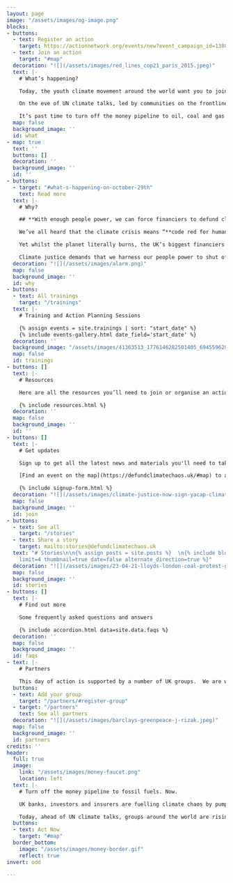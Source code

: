 ```yaml
---
layout: page
image: "/assets/images/og-image.png"
blocks:
- buttons:
  - text: Register an action
    target: https://actionnetwork.org/events/new?event_campaign_id=13806
  - text: Join an action
    target: "#map"
  decoration: "![](/assets/images/red_lines_cop21_paris_2015.jpeg)"
  text: |-
    # What’s happening?

    Today, the youth climate movement around the world want you to join them and demand that bankers, insurers and fund managers **Defund Climate Chaos**.

    On the eve of UN climate talks, led by communities on the frontline of climate impacts, people will lay climate justice memorials outside the UK’s biggest fossil financiers to make it clear at whose doorstep the blame for the climate crisis lies.

    It’s past time to turn off the money pipeline to oil, coal and gas companies and start investing in climate justice and a safer future for us all.
  map: false
  background_image: ''
  id: what
- map: true
  text: ''
  buttons: []
  decoration: ''
  background_image: ''
  id: ''
- buttons:
  - target: "#what-s-happening-on-october-29th"
    text: Read more
  text: |-
    # Why?

    ## **With enough people power, we can force financiers to defund climate chaos. Join us.**

    We’ve all heard that the climate crisis means “**code red for humanity**”. We see the reality raging around us with floods, wildfires and storms every day.

    Yet whilst the planet literally burns, the UK’s biggest financiers keep pouring billions of pounds each year into fuelling the fire. **Barclays, HSBC, Lloyds of London** to name just a few - they are failing us.

    Climate justice demands that we harness our people power to shut off the money pipeline to oil, coal and gas immediately.
  decoration: "![](/assets/images/alarm.png)"
  map: false
  background_image: ''
  id: why
- buttons:
  - text: All trainings
    target: "/trainings"
  text: |-
    # Training and Action Planning Sessions

    {% assign events = site.trainings | sort: "start_date" %}
    {% include events-gallery.html date_field='start_date' %}
  decoration: ''
  background_image: "/assets/images/41363513_1776146282501405_6945596299618025472_o-600x600.jpeg"
  map: false
  id: trainings
- buttons: []
  text: |-
    # Resources

    Here are all the resources you’ll need to join or organise an action of your own to #DefundClimateChaos on October 29 (and beyond!):

    {% include resources.html %}
  decoration: ''
  map: false
  background_image: ''
  id: ''
- buttons: []
  text: |-
    # Get updates

    Sign up to get all the latest news and materials you'll need to take action on October 29.

    [Find an event on the map](https://defundclimatechaos.uk/#map) to attend near you or [sign up to host your own event](https://actionnetwork.org/events/04aef390f9ed2e182154029889a339e3e6b27d36/edit).

    {% include signup-form.html %}
  decoration: "![](/assets/images/climate-justice-now-sign-yacap-climate-strike-2020.png)"
  map: false
  background_image: ''
  id: join
- buttons:
  - text: See all
    target: "/stories"
  - text: Share a story
    target: mailto:stories@defundclimatechaos.uk
  text: "# Stories\n\n{% assign posts = site.posts %}  \n{% include blog-list.html
    limit=4 thumbnail=true date=false alternate_direction=true %}"
  decoration: "![](/assets/images/23-04-21-lloyds-london-coal-protest-gareth-morris-19.jpg)"
  map: false
  background_image: ''
  id: stories
- buttons: []
  text: |-
    # Find out more

    Some frequently asked questions and answers

    {% include accordion.html data=site.data.faqs %}
  decoration: ''
  map: false
  background_image: ''
  id: faqs
- text: |-
    # Partners

    This day of action is supported by a number of UK groups.  We are working closely with allied networks all around the world as part of the [Defund Climate Chaos global day of action](http://defundclimatechaos.org).
  buttons:
  - text: Add your group
    target: "/partners/#register-group"
  - target: "/partners"
    text: See all partners
  decoration: "![](/assets/images/barclays-greenpeace-j-rizak.jpeg)"
  map: false
  background_image: ''
  id: partners
credits: ''
header:
  full: true
  image:
    link: "/assets/images/money-faucet.png"
    location: left
  text: |-
    # Turn off the money pipeline to fossil fuels. Now.

    UK banks, investors and insurers are fuelling climate chaos by pumping billions of pounds into fossil fuels each year.

    Today, ahead of UN climate talks, groups around the world are rising up to demand that governments and corporations **#DefundClimateChaos**.
  buttons:
  - text: Act Now
    target: "#map"
  border_bottom:
    image: "/assets/images/money-border.gif"
    reflect: true
invert: odd

---
```

